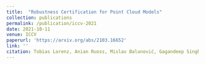 ```yaml
---
title:  "Robustness Certification for Point Cloud Models"
collection: publications
permalink: /publication/iccv-2021
date: 2021-10-11
venue: ICCV
paperurl: 'https://arxiv.org/abs/2103.16652'
link: ''
citation: Tobias Lorenz, Anian Ruoss, Mislav Balunović, Gagandeep Singh, Martin Vechev, ICCV 2021.
---
```

